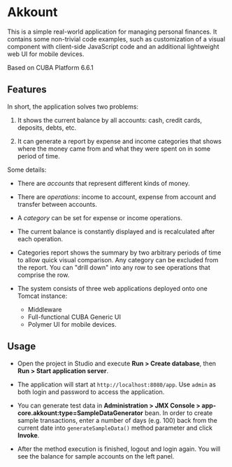 Akkount
=======

This is a simple real-world application for managing personal finances. It contains some non-trivial code examples, such as customization of a visual component with client-side JavaScript code and an additional lightweight web UI for mobile devices.

Based on CUBA Platform 6.6.1

Features
--------

In short, the application solves two problems:

 1. It shows the current balance by all accounts: cash, credit cards, deposits, debts, etc.

 2. It can generate a report by expense and income categories that shows where the money came from and what they were spent on in some period of time.

Some details:

* There are _accounts_ that represent different kinds of money.

* There are _operations_: income to account, expense from account and transfer between accounts.

* A _category_ can be set for expense or income operations.

* The current balance is constantly displayed and is recalculated after each operation.

* Categories report shows the summary by two arbitrary periods of time to allow quick visual comparison. Any category can be excluded from the report. You can "drill down" into any row to see operations that comprise the row.

* The system consists of three web applications deployed onto one Tomcat instance:   
   
    - Middleware   
    - Full-functional CUBA Generic UI
    - Polymer UI for mobile devices. 

Usage
-----

- Open the project in Studio and execute **Run > Create database**, then **Run > Start application server**. 

- The application will start at `http://localhost:8080/app`. Use `admin` as both login and password to access the application. 

- You can generate test data in **Administration > JMX Console > app-core.akkount:type=SampleDataGenerator** bean. In order to create sample transactions, enter a number of days (e.g. 100) back from the current date into `generateSampleData()` method parameter and click **Invoke**. 

- After the method execution is finished, logout and login again. You will see the balance for sample accounts on the left panel.
